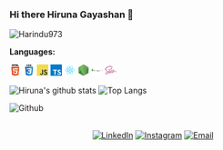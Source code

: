 ### Hi there Hiruna Gayashan 👋

<!--
**Hirunagrad/Hirunagrad** is a ✨ _special_ ✨ repository because its `README.md` (this file) appears on your GitHub profile.

Here are some ideas to get you started:

- 🔭 I’m currently working on ...
- 🌱 I’m currently learning MIS
- 👯 I’m looking to collaborate on ...
- 🤔 I’m looking for help with ...
- 💬 Ask me about ...
- 📫 How to reach me: ...
- 😄 Pronouns: ...
- ⚡ Fun fact: ...
-->




<p align="left"> <img src="https://komarev.com/ghpvc/?username=Hirunagrad&color=brightgreen" alt="Harindu973" /> </p>


**Languages:**  

<code><img height="20" src="https://raw.githubusercontent.com/github/explore/80688e429a7d4ef2fca1e82350fe8e3517d3494d/topics/html/html.png"></code>
<code><img height="20" src="https://raw.githubusercontent.com/github/explore/80688e429a7d4ef2fca1e82350fe8e3517d3494d/topics/css/css.png"></code>
<code><img height="20" src="https://raw.githubusercontent.com/github/explore/80688e429a7d4ef2fca1e82350fe8e3517d3494d/topics/javascript/javascript.png"></code>
<code><img height="20" src="https://raw.githubusercontent.com/github/explore/80688e429a7d4ef2fca1e82350fe8e3517d3494d/topics/typescript/typescript.png"></code>
<code><img height="20" src="https://raw.githubusercontent.com/github/explore/80688e429a7d4ef2fca1e82350fe8e3517d3494d/topics/react/react.png"></code>
<code><img height="20" src="https://raw.githubusercontent.com/github/explore/80688e429a7d4ef2fca1e82350fe8e3517d3494d/topics/nodejs/nodejs.png"></code>
<code><img height="20" src="https://raw.githubusercontent.com/github/explore/80688e429a7d4ef2fca1e82350fe8e3517d3494d/topics/mongodb/mongodb.png"></code>
<code><img height="20" src="https://raw.githubusercontent.com/github/explore/80688e429a7d4ef2fca1e82350fe8e3517d3494d/topics/sass/sass.png"></code>

![Hiruna's github stats](https://github-readme-stats.vercel.app/api?username=Hirunagrad&theme=tokyonight&show_icons=true&hide=["issues"])
![Top Langs](https://github-readme-stats.vercel.app/api/top-langs/?username=Hirunagrad&theme=tokyonight&layout=compact)


<img width="35%" align="left" alt="Github" src="https://user-images.githubusercontent.com/48678280/88862734-4903af80-d201-11ea-968b-9c939d88a37c.gif" />
<br><br>

<p align="center">
 <!-- <a href="https://www.adityavsingh.com/"><img alt="Website" src="https://img.shields.io/badge/Website-www.adityavsingh.com-blue?style=flat-square&logo=google-chrome"></a> -->
<a href="https://www.linkedin.com/in/hiruna-gayashan-9387241a7/"><img alt="LinkedIn" src="https://img.shields.io/badge/LinkedIn-Hiruna%20Agarwal-blue?style=flat-square&logo=linkedin"></a>
<a href="https://www.instagram.com/hiruna_grad/"><img alt="Instagram" src="https://img.shields.io/badge/Instagram-Hiruna.vo-blue?style=flat-square&logo=instagram"></a>
<a href="mailto:hirunagrad@gmail.com"><img alt="Email" src="https://img.shields.io/badge/Email-hirunagrad@gmail.com-blue?style=flat-square&logo=gmail"></a>
</p>
 <br>
 <br>

